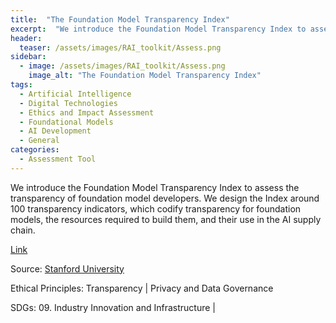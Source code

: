 ```yaml
---
title:  "The Foundation Model Transparency Index"  
excerpt:  "We introduce the Foundation Model Transparency Index to assess the transparency  (...)"  
header:
  teaser: /assets/images/RAI_toolkit/Assess.png
sidebar:
  - image: /assets/images/RAI_toolkit/Assess.png
    image_alt: "The Foundation Model Transparency Index"
tags:
  - Artificial Intelligence
  - Digital Technologies
  - Ethics and Impact Assessment
  - Foundational Models
  - AI Development
  - General
categories:
  - Assessment Tool
---
```

We introduce the Foundation Model Transparency Index to assess the transparency of foundation model developers. We design the Index around 100 transparency indicators, which codify transparency for foundation models, the resources required to build them, and their use in the AI supply chain.

[Link](https://crfm.stanford.edu/fmti/)

Source: [Stanford University](https://crfm.stanford.edu)

Ethical Principles: Transparency | Privacy and Data Governance

SDGs: 09. Industry Innovation and Infrastructure | 
